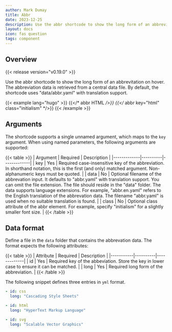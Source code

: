 ```yaml
---
author: Mark Dumay
title: Abbr
date: 2023-12-25
description: Use the abbr shortcode to show the long form of an abbrevitation.
layout: docs
icon: fas question
tags: component
---
```


## Overview

{{< release version="v0.19.0" >}}

Use the abbr shortcode to show the long form of an abbrevitation on hover. The abbreviation data is retrieved from a central data file. By default, the shortcode uses "data/abbr.yaml" with translation support.

<!-- markdownlint-disable MD037 -->
{{< example lang="hugo" >}}
{{</* abbr HTML */>}}
{{</* abbr key="html" class="initialism" */>}}
{{< /example >}}
<!-- markdownlint-enable MD037 -->

## Arguments

The shortcode supports a single unnamed argument, which maps to the `key` argument. When using named parameters, the following arguments are supported:

{{< table >}}
| Argument    | Required | Description |
|-------------|----------|-------------|
| key         | Yes      | Required case-insensitive key of the abbreviation. In shorthand notation, this is the first (and only) matched argument. Non-alphanumeric keys must be quoted. |
| data        | No       | Optional filename of the abbrevation input. It defaults to "abbr.yaml" with translation support. You can omit the file extension.  The file should reside in the "data" folder. The data supports language extensions. For example, "abbr.en.yaml" refers to the English translation of the abbrevation data. The filename "abbr.yaml" is used when no suitable translation is found. |
| class       | No       | Optional class attribute of the abbr element. For example, specify "initialism" for a slightly smaller font size.  |
{{< /table >}}

## Data format

Define a file in the `data` folder that contains the abbrevation data. The format expects the following attributes:

{{< table >}}
| Attribute | Required | Description |
|-----------|----------|-------------|
| id        | Yes      | Required key of the abbeviation. Store the key in lower case to ensure it can be matched. |
| long      | Yes      | Required long form of the abbreviation. |
{{< /table >}}

The following snippet defines three entries in `yml` format.

```yml
- id: css
  long: "Cascading Style Sheets"

- id: html
  long: "HyperText Markup Language"

- id: svg
  long: "Scalable Vector Graphics"
```
